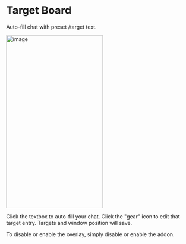 # Target Board
Auto-fill chat with preset /target text.

<img width="260" height="465" alt="image" src="https://github.com/user-attachments/assets/52176d66-b69b-4d24-ace9-9d61f55a0e4d" />

Click the textbox to auto-fill your chat. Click the "gear" icon to edit that target entry.
Targets and window position will save.

To disable or enable the overlay, simply disable or enable the addon.

[](https://i.imgur.com/x1P9lR4.mp4)

